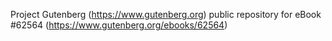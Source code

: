 Project Gutenberg (https://www.gutenberg.org) public repository for eBook #62564 (https://www.gutenberg.org/ebooks/62564)
